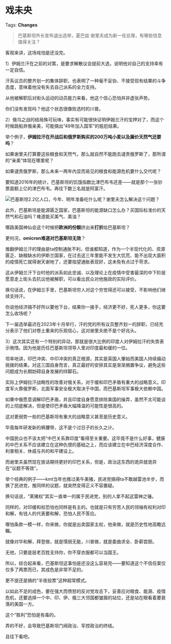 # 戏未央

Tags: **Changes**

> 巴基斯坦外长宣布退出选举，夏巴兹·谢里夫成为新一任总理，有哪些信息值得关注？



客观来讲，这场戏怕是还没完。

1）伊姆兰汗在之前的对策，是要求解散议会提前大选，说明他对自己的支持率有一定自信。

汗系议员的整齐划一的集体辞职，也表明了一种毫不妥协、不接受现有结果的斗争态度，意味着他没有失去自己派系的全力支持。

从他被解职后对街头运动的动员能力来看，他这个信心恐怕并非虚张声势。

你们没有发现吗？他这个状态很像败选时的川普。

2）俄乌之战的结局殊可玩味，事实有可能很快证明伊姆兰汗的宝押对了，而这个时候跳船弃俄亲美，可能搞出“49年加入国军”的尴尬结果。

举个例子，**伊姆拉汗在开战后和俄罗斯购买的200万吨小麦以及廉价天然气还要吗**？

如果谢里夫打算要这些粮食和天然气，那么就自然不能跑去谴责俄罗斯了，那所谓的“亲美”体现在哪里呢？

如果谴责俄罗斯，那么未来一两年内显而易见的粮食和能源危机要什么交代呢？

要知道2016年的统计，巴基斯坦的饥饿指数比津巴布韦还差——就是那个一张钞票面额上亿的津巴布韦。再往下数三名就是阿富汗。

![](https://pica.zhimg.com/50/v2-45c3689770ab44a9e5ae18ebc28c3afc_720w.jpg?source=1940ef5c)巴基斯坦2.2亿人口，今年、明年准备吃什么呢？谢里夫怎么解决这个问题？

此外，巴基斯坦是能源匮乏国家，巴基斯坦的能源缺口怎么办？买国际标准价的天然气和石油吗？难道能买美气、美油？

哪路美国神仙会这个时候把**欧洲的份额**挤出来**打折**给巴基斯坦？

更何况，**omicron难道对巴基斯坦无效**？

  


推翻伊姆兰汗的理由是ta控制通胀不利，但谁都知道，作为一个半现代化的、资源匮乏、缺粮缺水的伊斯兰国家，在过去这三年里能不发生大饥荒、能不出现大面积的疫情死亡就得谢天谢地了，还要指望通胀表现好，这未免有点过于苛求。

这从伊姆兰汗下台时他的派系如此忠诚、以及理论上在疫情中受害最深的中下阶层愿意走上街头去抗议他被解职，可以看出民众对他施政的实际评价。

换句话说，在伊姆兰手里，巴基斯坦穷人对这个穷觉得还可以接受，不影响他们继续支持汗。

你说他经济搞不好所以要他下台，结果你一接手，经济更不好，死人更多，你这要怎么收场呢？

下一届选举最迟在2023年十月举行，汗的党的所有议员整齐划一的辞职，已经充分表示了他们对卷土重来的乐观信心，这对谢里夫绝不是个好兆头。

3）这次其实还有一个特别的异动，那就是很大比例的印度人对伊姆拉汗的失势表示惋惜。因为他是历任巴基斯坦领导人里对印度最和缓的一位。

坦率地讲，印巴冲突、中印冲突的真正根源，其实是英国人肇始而美国人持续煽动挑拨的结果。对这三国自身而言，真正最好的安排其实是渐渐搁置争议，避免这些问题成为长期妨碍自身发展的绊脚石。

实际上伊姆拉汗战略性的改善对俄关系，对于缓和印巴矛盾有重大的战略意义。印度军火靠俄罗斯，北面军事安全极大取决于中国，而巴基斯坦军事极大依赖中国。

如果中俄愿意调解印巴矛盾，并且印度自身愿意排除美国的操弄，虽然不太可能谈的上彻底解决，但是使印巴矛盾大幅降温的可能性是很高的。

这对更弱势一些的巴基斯坦有重大的战略意义甚至是历史意义。

毕竟每年研发新的裤腰带，这不是个过日子的长久之计。

中国民众也不该太把“中巴关系靠印度”看得至关重要。这毕竟不是什么好事，健康的中巴关系不应该建立在这种仇恨的基础之上，而应该建立在中巴经济深度合作、利害相关、休戚与共的和平建设上。

而谢里夫虽然现在放话期待更好的印巴关系，但是，政治这东西的诡异就诡异在“议题不等效”。

举个经典的例子——kmt当年也推过美牛美猪，民进党搞得ta不敢越雷池半步，而换了民进党，推同样的议题，就突然变得正义不容置疑。

换句话说，“莱猪权”其实一直单一的属于民进党，别的人拿不起这雷神之锤。

同样的，对印缓和权恐怕也同样是有主的。也就是只有穷苦人民的领袖有权利对印和解，有钱人的代表要和解，恐怕人民不答应。

哪怕条款一模一样，你来做，你就是出卖国家主权，他来做，就是历史性地高瞻远瞩。

就像对华和解，拜登做，就是懦弱无能，川普做，就是委曲求全、卧薪尝胆。

无他，只要底层老百姓支持你，你不穿衣服都可以当国王。

  


所以，综合起来看，巴基斯坦这事怕是还没这么容易完——要知道这个不信任案仅仅多了两票而已，其成色是非常不足的。

更不提还是搞的“半夜投票”这种超常模式。

以如此不足的成色，要在强大而愤怒的反对党攻击下，妥善应对粮食、能源、疫情危机，还要选择一个中、印、伊、俄三大邻国都皱眉的站位，还是站在眼看着要衰落的美国一方。

这个“胜利”恐怕是有毒的。

弄的不好，会导致巴基斯坦门阀政治、军控政治的终结。

且往下看吧。



